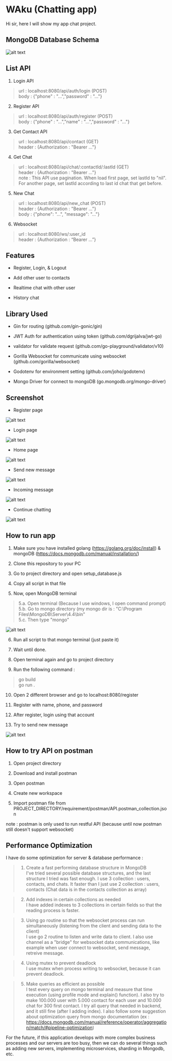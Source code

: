 
  

# WAku (Chatting app)

  

Hi sir, here I will show my app chat project.

  

## MongoDB Database Schema

![alt text](https://raw.githubusercontent.com/ricky7171/test_wa_backend/master/requirement/database/schema.png)

  

## List API

1. Login API

> url : localhost:8080/api/auth/login (POST) <br>
> body : {"phone" : "...","password" : "..."}
  

2. Register API

> url : localhost:8080/api/auth/register (POST) <br>
> body : {"phone" : "...","name" : "...","password" : "..."}
  

3. Get Contact API

> url : localhost:8080/api/contact (GET) <br>
> header : {Authorization : "Bearer ..."}
  

4. Get Chat

>url : localhost:8080/api/chat/:contactId/:lastId (GET) <br>
> header : {Authorization : "Bearer ..."} <br>
> note : This API use pagination. When load first page, set lastId to "nil". For another page, set lastId according to last id chat that get before.

  

5. New Chat

 > url : localhost:8080/api/new_chat (POST) <br>
>header : {Authorization : "Bearer ..."} <br>
>body : {"phone": "...", "message": "..."} 


6. Websocket


>url : localhost:8080/ws/:user_id <br>
>header : {Authorization : “Bearer …”} 

  
  

## Features

  

- Register, Login, & Logout

- Add other user to contacts

- Realtime chat with other user

- History chat

  

## Library Used

- Gin for routing (github.com/gin-gonic/gin)

- JWT Auth for authentication using token (github.com/dgrijalva/jwt-go)

- validator for validate request (github.com/go-playground/validator/v10)

- Gorilla Websocket for communicate using websocket (github.com/gorilla/websocket)

- Godotenv for environment setting (github.com/joho/godotenv)

- Mongo Driver for connect to mongoDB (go.mongodb.org/mongo-driver)

  

## Screenshot

- Register page

![alt text](https://github.com/ricky7171/test_wa_backend/blob/master/requirement/screenshot/register.png?raw=true)

- Login page

![alt text](https://github.com/ricky7171/test_wa_backend/blob/master/requirement/screenshot/login.png?raw=true)

- Home page

![alt text](https://github.com/ricky7171/test_wa_backend/blob/master/requirement/screenshot/home.png?raw=true)

- Send new message

![alt text](https://github.com/ricky7171/test_wa_backend/blob/master/requirement/screenshot/send%20new%20message.png?raw=true)

- Incoming message

![alt text](https://github.com/ricky7171/test_wa_backend/blob/master/requirement/screenshot/first%20incoming%20message.png?raw=true)

- Continue chatting

![alt text](https://github.com/ricky7171/test_wa_backend/blob/master/requirement/screenshot/continue%20chatting.png?raw=true)

## How to run app

1. Make sure you have installed golang (https://golang.org/doc/install) & mongoDB (https://docs.mongodb.com/manual/installation/)

2. Clone this repository to your PC

3. Go to project directory and open setup_database.js

4. Copy all script in that file

5. Now, open MongoDB terminal

> 5.a. Open terminal (Because I use windows, I open command prompt) <br>
> 5.b. Go to mongo directory (my mongo dir is : "C:\Program Files\MongoDB\Server\4.4\bin" <br>
> 5.c. Then type "mongo"

![alt text](https://github.com/ricky7171/test_wa_backend/blob/master/requirement/screenshot/open%20mongo.png?raw=true)

6. Run all script to that mongo terminal (just paste it)

7. Wait until done.

8. Open terminal again and go to project directory

9. Run the following command :

>go build <br>
>go run .

10. Open 2 different browser and go to localhost:8080/register

11. Register with name, phone, and password

12. After register, login using that account

13. Try to send new message

![alt text](https://github.com/ricky7171/test_wa_backend/blob/master/requirement/screenshot/send%20new%20message.png?raw=true)

  

## How to try API on postman

1. Open project directory

2. Download and install postman

3. Open postman

4. Create new workspace

5. Import postman file from PROJECT_DIRECTORY/requirement/postman/API.postman_collection.json

  

note : postman is only used to run restful API (because until now postman still doesn't support websocket)

  

## Performance Optimization

I have do some optimization for server & database performance :

>1. Create a fast performing database structure in MongoDB <br>
 >I've tried several possible database structures, and the last structure I tried was fast enough. I use 3 collection : users, contacts, and chats. It faster than I just use 2 collection : users, contacts (Chat data is in the contacts collection as array)  

>2. Add indexes in certain collections as needed <br>
> I have added indexes to 3 collections in certain fields so that the reading process is faster.

>3. Using go routine so that the websocket process can run simultaneously (listening from the client and sending data to the client) <br>
> I use go 2 routine to listen and write data to client. I also use channel as a "bridge" for websocket data communications, like example when user connect to websocket, send message, retreive message.


> 4. Using mutex to prevent deadlock <br>
I use mutex when process writing to websocket, because it can prevent deadlock.

>5. Make queries as efficient as possible <br>
I test every query on mongo terminal and measure that time execution (using profile mode and explain() function). I also try to make 100.000 user with 5.000 contact for each user and 10.000 chat for 300 first contact. I try all query that needed in backend, and it still fine (after I adding index). I also follow some suggestion about optimization query from mongo documentation (ex : https://docs.mongodb.com/manual/reference/operator/aggregation/match/#pipeline-optimization)

  
  

For the future, if this application develops with more complex business processes and our servers are too busy, then we can do several things such as adding new servers, implementing microservices, sharding in Mongodb, etc.